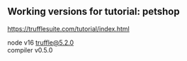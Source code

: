 ## Working versions for tutorial: petshop

https://trufflesuite.com/tutorial/index.html

node v16
truffle@5.2.0  
compiler v0.5.0
